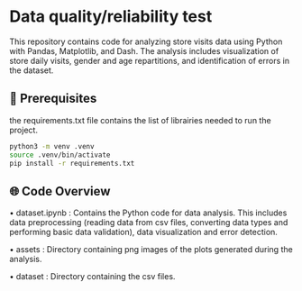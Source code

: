 # Data quality/reliability test

This repository contains code for analyzing store visits data using Python with Pandas, Matplotlib, and Dash. The analysis includes visualization of store daily visits, gender and age repartitions, and identification of errors in the dataset.

## 📝 Prerequisites

the requirements.txt file contains  the list of librairies needed to run the project.

```bash
python3 -m venv .venv
source .venv/bin/activate
pip install -r requirements.txt
```

## 🌐 Code Overview

• dataset.ipynb : Contains the Python code for data analysis. This includes data preprocessing (reading data from csv files, converting data types and performing basic data validation), data visualization and error detection.

• assets : Directory containing png images of the plots generated during the analysis.

• dataset : Directory containing the csv files.
